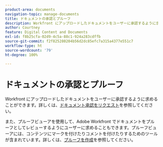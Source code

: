 ```yaml
---
product-area: documents
navigation-topic: manage-documents
title: ドキュメントの承認とプルーフ
description: Workfront にアップロードしたドキュメントをユーザーに承認するように求めることができます。詳しくは、ドキュメントの承認をリクエストを参照してください。
author: Courtney
feature: Digital Content and Documents
exl-id: f8b25cfa-02d9-4c5a-88c1-924a283cdffb
source-git-commit: f2f825280204b56d2dc85efc7a315a4377e551c7
workflow-type: ht
source-wordcount: '79'
ht-degree: 100%

---
```


# ドキュメントの承認とプルーフ

Workfront にアップロードしたドキュメントをユーザーに承認するように求めることができます。詳しくは、[ドキュメント承認をリクエスト](../../review-and-approve-work/manage-approvals/request-document-approvals.md)を参照してください。

また、プルーフビューアを使用して、Adobe Workfront でドキュメントをプルーフとしてレビューするようにユーザーに求めることもできます。プルーフビューアには、コンテンツにマークを付けたりコメントを付けたりするためのツールが含まれています。詳しくは、[プルーフを作成](../../review-and-approve-work/proofing/creating-proofs-within-workfront/create-proofs--in-wf.md)を参照してください。
